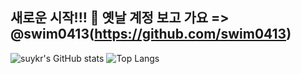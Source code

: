 ## 새로운 시작!!! 👋 옛날 계정 보고 가요 => @swim0413(https://github.com/swim0413)
![suykr's GitHub stats](https://github-readme-stats.vercel.app/api?username=suykr&show_icons=true&theme=radical)
![Top Langs](https://github-readme-stats.vercel.app/api/top-langs/?username=suykr&layout=compact)

<!--
**suykr/suykr** is a ✨ _special_ ✨ repository because its `README.md` (this file) appears on your GitHub profile.

Here are some ideas to get you started:

- 🔭 I’m currently working on ...
- 🌱 I’m currently learning ...
- 👯 I’m looking to collaborate on ...
- 🤔 I’m looking for help with ...
- 💬 Ask me about ...
- 📫 How to reach me: ...
- 😄 Pronouns: ...
- ⚡ Fun fact: ...
-->
